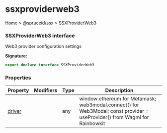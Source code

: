 # ssxproviderweb3

[Home](https://github.com/spruceid/ssx/blob/main/documentation/reference/ssx-sdk/index.md) > [@spruceid/ssx](../) > [SSXProviderWeb3](./)

### SSXProviderWeb3 interface

Web3 provider configuration settings

**Signature:**

```typescript
export declare interface SSXProviderWeb3 
```

### Properties

| Property                                | Modifiers | Type | Description                                                                                                               |
| --------------------------------------- | --------- | ---- | ------------------------------------------------------------------------------------------------------------------------- |
| [driver](ssx.ssxproviderweb3.driver.md) |           | any  | window.ethereum for Metamask; web3modal.connect() for Web3Modal; const provider = useProvider() from Wagmi for Rainbowkit |
